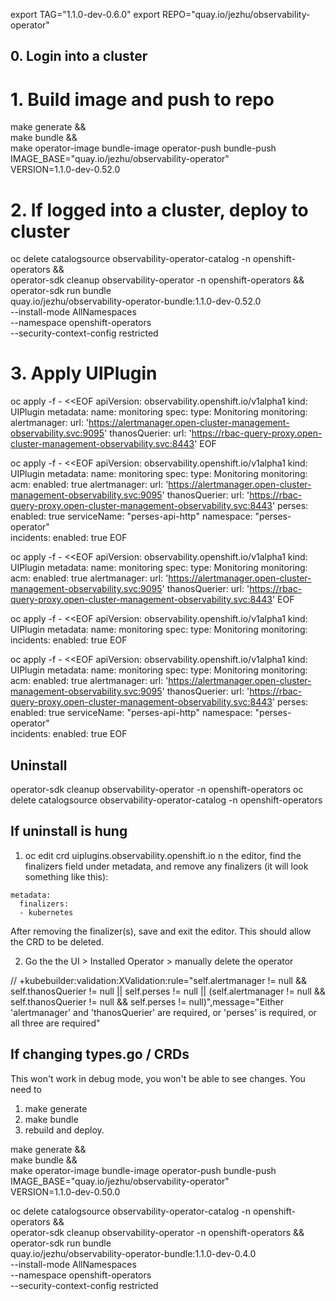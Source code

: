 export TAG="1.1.0-dev-0.6.0"
export REPO="quay.io/jezhu/observability-operator"

## 0. Login into a cluster

# 1. Build image and push to repo 
make generate && \
make bundle && \
make operator-image bundle-image operator-push bundle-push  \
    IMAGE_BASE="quay.io/jezhu/observability-operator" \
    VERSION=1.1.0-dev-0.52.0 

# 2. If logged into a cluster, deploy to cluster 
oc delete catalogsource observability-operator-catalog -n openshift-operators && \
operator-sdk cleanup observability-operator -n openshift-operators && \
operator-sdk run bundle \
    quay.io/jezhu/observability-operator-bundle:1.1.0-dev-0.52.0 \
    --install-mode AllNamespaces \
    --namespace openshift-operators \
    --security-context-config restricted


# 3. Apply UIPlugin
oc apply -f - <<EOF
apiVersion: observability.openshift.io/v1alpha1
kind: UIPlugin
metadata:
  name: monitoring
spec:
  type: Monitoring
  monitoring:
      alertmanager:
        url: 'https://alertmanager.open-cluster-management-observability.svc:9095'
      thanosQuerier:
        url: 'https://rbac-query-proxy.open-cluster-management-observability.svc:8443'
EOF

oc apply -f - <<EOF
apiVersion: observability.openshift.io/v1alpha1
kind: UIPlugin
metadata:
  name: monitoring
spec:
  type: Monitoring
  monitoring:
    acm: 
      enabled: true
      alertmanager:
        url: 'https://alertmanager.open-cluster-management-observability.svc:9095'
      thanosQuerier:
        url: 'https://rbac-query-proxy.open-cluster-management-observability.svc:8443'
    perses: 
      enabled: true
      serviceName: "perses-api-http"
      namespace: "perses-operator"  
    incidents: 
      enabled: true
EOF


oc apply -f - <<EOF
apiVersion: observability.openshift.io/v1alpha1
kind: UIPlugin
metadata:
  name: monitoring
spec:
  type: Monitoring
  monitoring:
    acm: 
      enabled: true
      alertmanager:
        url: 'https://alertmanager.open-cluster-management-observability.svc:9095'
      thanosQuerier:
        url: 'https://rbac-query-proxy.open-cluster-management-observability.svc:8443'
EOF

oc apply -f - <<EOF
apiVersion: observability.openshift.io/v1alpha1
kind: UIPlugin
metadata:
  name: monitoring
spec:
  type: Monitoring
  monitoring:
    incidents: 
      enabled: true
EOF


oc apply -f - <<EOF
apiVersion: observability.openshift.io/v1alpha1
kind: UIPlugin
metadata:
  name: monitoring
spec:
  type: Monitoring
  monitoring:
    acm: 
      enabled: true
      alertmanager:
        url: 'https://alertmanager.open-cluster-management-observability.svc:9095'
      thanosQuerier:
        url: 'https://rbac-query-proxy.open-cluster-management-observability.svc:8443'
    perses: 
      enabled: true
      serviceName: "perses-api-http"
      namespace: "perses-operator"  
    incidents: 
      enabled: true
EOF

## Uninstall 

operator-sdk cleanup observability-operator -n openshift-operators
oc delete catalogsource observability-operator-catalog -n openshift-operators

## If uninstall is hung 
1. oc edit crd uiplugins.observability.openshift.io
n the editor, find the finalizers field under metadata, and remove any finalizers (it will look something like this):
```
metadata:
  finalizers:
  - kubernetes
```
After removing the finalizer(s), save and exit the editor. This should allow the CRD to be deleted.

2. Go the the UI > Installed Operator > manually delete the operator 


// +kubebuilder:validation:XValidation:rule="self.alertmanager != null && self.thanosQuerier != null || self.perses != null || (self.alertmanager != null && self.thanosQuerier != null && self.perses != null)",message="Either 'alertmanager' and 'thanosQuerier' are required, or 'perses' is required, or all three are required"


## If changing types.go / CRDs
This won't work in debug mode, you won't be able to see changes. You need to 
1. make generate 
2. make bundle 
3. rebuild and deploy. 



make generate && \
make bundle && \
make operator-image bundle-image operator-push bundle-push  \
    IMAGE_BASE="quay.io/jezhu/observability-operator" \
    VERSION=1.1.0-dev-0.50.0 

oc delete catalogsource observability-operator-catalog -n openshift-operators && \
operator-sdk cleanup observability-operator -n openshift-operators && \
operator-sdk run bundle \
    quay.io/jezhu/observability-operator-bundle:1.1.0-dev-0.4.0 \
    --install-mode AllNamespaces \
    --namespace openshift-operators \
    --security-context-config restricted

